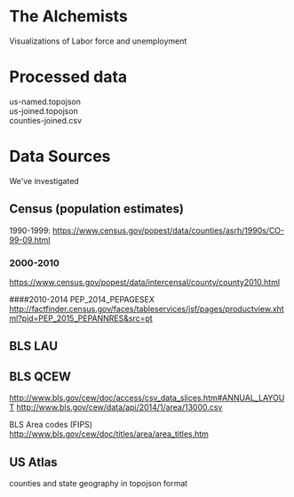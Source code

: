 The Alchemists
==============

Visualizations of Labor force and unemployment


# Processed data

us-named.topojson  
us-joined.topojson  
counties-joined.csv

# Data Sources
We've investigated

## Census (population estimates)

1990-1999:
https://www.census.gov/popest/data/counties/asrh/1990s/CO-99-09.html

### 2000-2010
https://www.census.gov/popest/data/intercensal/county/county2010.html

####2010-2014
PEP_2014_PEPAGESEX
http://factfinder.census.gov/faces/tableservices/jsf/pages/productview.xhtml?pid=PEP_2015_PEPANNRES&src=pt


## BLS LAU


## BLS QCEW
http://www.bls.gov/cew/doc/access/csv_data_slices.htm#ANNUAL_LAYOUT
http://www.bls.gov/cew/data/api/2014/1/area/13000.csv

BLS Area codes (FIPS)
http://www.bls.gov/cew/doc/titles/area/area_titles.htm


## US Atlas
counties and state geography in topojson format
